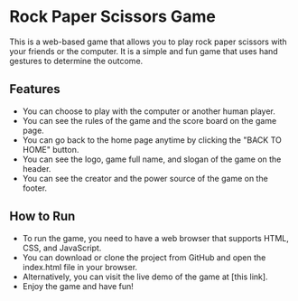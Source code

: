 # Rock Paper Scissors Game

This is a web-based game that allows you to play rock paper scissors with your friends or the computer. It is a simple and fun game that uses hand gestures to determine the outcome.

## Features

- You can choose to play with the computer or another human player.
- You can see the rules of the game and the score board on the game page.
- You can go back to the home page anytime by clicking the "BACK TO HOME" button.
- You can see the logo, game full name, and slogan of the game on the header.
- You can see the creator and the power source of the game on the footer.

## How to Run

- To run the game, you need to have a web browser that supports HTML, CSS, and JavaScript.
- You can download or clone the project from GitHub and open the index.html file in your browser.
- Alternatively, you can visit the live demo of the game at [this link].
- Enjoy the game and have fun!
